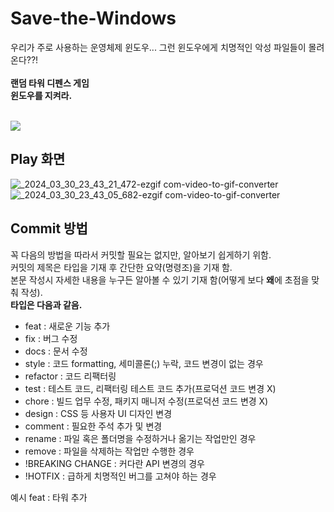 # Save-the-Windows
우리가 주로 사용하는 운영체제 윈도우... 그런 윈도우에게 치명적인 악성 파일들이 몰려온다??!\
\
**랜덤 타워 디펜스 게임**
\
**윈도우를 지켜라.** 

\
<img src="https://github.com/DGU-GameClub/Save-the-Windows/assets/83286384/c1fcd470-a91f-4b2b-b85e-8ca0118ecec2"/>

## Play 화면
![_2024_03_30_23_43_21_472-ezgif com-video-to-gif-converter](https://github.com/DGU-GameClub/Save-the-Windows/assets/23547185/475ac611-d966-47a0-83cc-3c55245000d2)
![_2024_03_30_23_43_05_682-ezgif com-video-to-gif-converter](https://github.com/DGU-GameClub/Save-the-Windows/assets/23547185/0cec0ce2-bd02-4e1e-a9ee-b8fe492e86ec)


## Commit 방법
꼭 다음의 방법을 따라서 커밋할 필요는 없지만, 알아보기 쉽게하기 위함.
\
커밋의 제목은 타입을 기재 후 간단한 요약(명령조)을 기재 함.
\
본문 작성시 자세한 내용을 누구든 알아볼 수 있기 기재 함(어떻게 보다 **왜**에 초점을 맞춰 작성).
\
**타입은 다음과 같음.**
* feat : 새로운 기능 추가
* fix : 버그 수정
* docs : 문서 수정
* style : 코드 formatting, 세미콜론(;) 누락, 코드 변경이 없는 경우
* refactor : 코드 리팩터링
* test : 테스트 코드, 리팩터링 테스트 코드 추가(프로덕션 코드 변경 X)
* chore : 빌드 업무 수정, 패키지 매니저 수정(프로덕션 코드 변경 X)
* design : CSS 등 사용자 UI 디자인 변경
* comment : 필요한 주석 추가 및 변경
* rename : 파일 혹은 폴더명을 수정하거나 옮기는 작업만인 경우
* remove : 파일을 삭제하는 작업만 수행한 경우
* !BREAKING CHANGE : 커다란 API 변경의 경우
* !HOTFIX : 급하게 치명적인 버그를 고쳐야 하는 경우

예시
feat : 타워 추가
